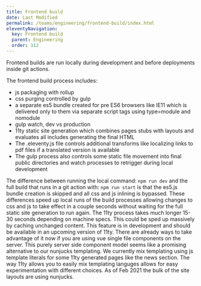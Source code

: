 ```yaml
---
title: Frontend build
date: Last Modified 
permalink: /teams/engineering/frontend-build/index.html
eleventyNavigation:
  key: Frontend build
  parent: Engineering
  order: 112
---
```


Frontend builds are run locally during development and before deployments inside git actions.

The frontend build process includes:

- js packaging with rollup
- css purging controlled by gulp
- a separate es5 bundle created for pre ES6 browsers like IE11 which is delivered only to them via separate script tags using type=module and nomodule 
- gulp watch, dev vs production
- 11ty static site generation which combines pages stubs with layouts and evaluates all includes generating the final HTML
- The .eleventy.js file controls additional transforms like localizing links to pdf files if a translated version is available
- The gulp process also controls some static file movement into final public directories and watch processes to retrigger during local development

The difference between running the local command: ```npm run dev``` and the full build that runs in a git action with: ```npm run start``` is that the es5.js bundle creation is skipped and all css and js inlining is bypassed. These differences speed up local runs of the build processes allowing changes to css and js to take effect in a couple seconds without waiting for the full static site generation to run again. The 11ty process takes much longer 15-30 seconds depending on machine specs. This could be sped up massively by caching unchanged content. This feature is in development and should be available in an upcoming version of 11ty. There are already ways to take advantage of it now if you are using vue single file components on the server. This purely server side component model seems like a promising alternative to our nunjucks templating. We currently mix templating using js template literals for some 11ty generated pages like the news section. The way 11ty allows you to easily mix templating languges allows for easy experimentation with different choices. As of Feb 2021 the bulk of the site layouts are using nunjucks.



